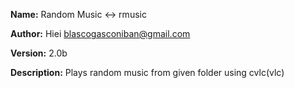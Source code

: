 **Name:** Random Music <-> rmusic

**Author:** Hiei <blascogasconiban@gmail.com>

**Version:** 2.0b

**Description:**
              Plays random music from given folder using cvlc(vlc)